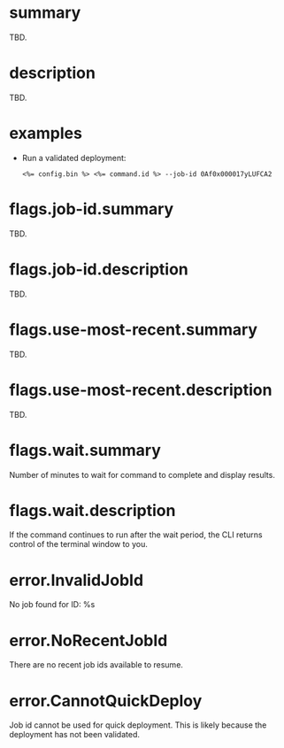 # summary

TBD.

# description

TBD.

# examples

- Run a validated deployment:

      <%= config.bin %> <%= command.id %> --job-id 0Af0x000017yLUFCA2

# flags.job-id.summary

TBD.

# flags.job-id.description

TBD.

# flags.use-most-recent.summary

TBD.

# flags.use-most-recent.description

TBD.

# flags.wait.summary

Number of minutes to wait for command to complete and display results.

# flags.wait.description

If the command continues to run after the wait period, the CLI returns control of the terminal window to you.

# error.InvalidJobId

No job found for ID: %s

# error.NoRecentJobId

There are no recent job ids available to resume.

# error.CannotQuickDeploy

Job id cannot be used for quick deployment. This is likely because the deployment has not been validated.
